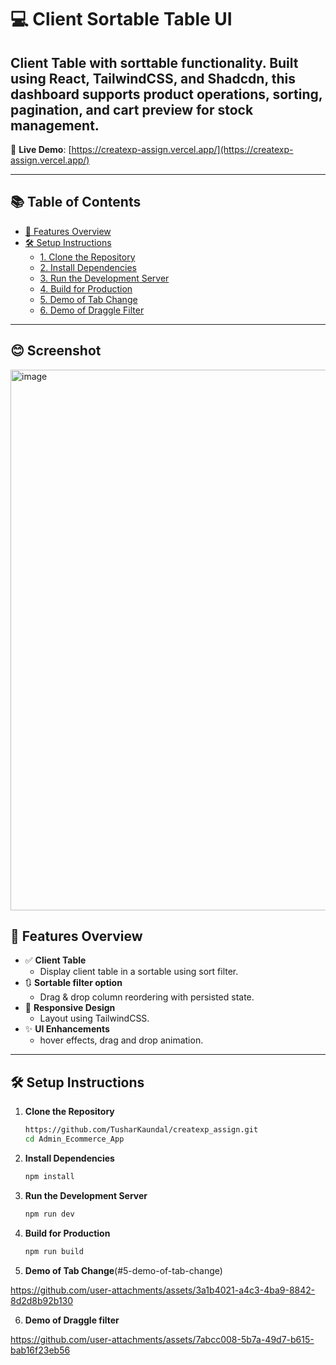 # 💻 Client Sortable Table UI

Client Table with sorttable functionality. Built using **React**, **TailwindCSS**, and **Shadcdn**, this dashboard supports product operations, sorting, pagination, and cart preview for stock management.
---

🔗 **Live Demo**: [https://createxp-assign.vercel.app/](https://createxp-assign.vercel.app/)

---
## 📚 Table of Contents

- [🚀 Features Overview](#-features-overview)
- [🛠️ Setup Instructions](#️-setup-instructions)
  - [1. Clone the Repository](#1-clone-the-repository)
  - [2. Install Dependencies](#2-install-dependencies)
  - [3. Run the Development Server](#3-run-the-development-server)
  - [4. Build for Production](#4-build-for-production)
  - [5. Demo of Tab Change](#5-demo-of-tab-change)
  - [6. Demo of Draggle Filter](#6-demo-of-draggle-filter)

---

## 😊 Screenshot

<img width="1918" height="865" alt="image" src="https://github.com/user-attachments/assets/41213c92-8d05-4455-a02d-2b9793434837" />

## 🚀 Features Overview

- ✅ **Client Table**
  - Display client table in a sortable using sort filter.
- 🔃 **Sortable filter option**
  - Drag & drop column reordering with persisted state.
- 📱 **Responsive Design**
  - Layout using TailwindCSS.
- ✨ **UI Enhancements**
  - hover effects, drag and drop animation.

---

## 🛠️ Setup Instructions

1. **Clone the Repository**
   ```bash
   https://github.com/TusharKaundal/createxp_assign.git
   cd Admin_Ecommerce_App
   ```
2. **Install Dependencies**

   ```bash
   npm install

   ```

3. **Run the Development Server**

   ```bash
   npm run dev

   ```

4. **Build for Production**

   ```bash
   npm run build

   ```

5. **Demo of Tab Change**(#5-demo-of-tab-change)

https://github.com/user-attachments/assets/3a1b4021-a4c3-4ba9-8842-8d2d8b92b130

6. **Demo of Draggle filter**

https://github.com/user-attachments/assets/7abcc008-5b7a-49d7-b615-bab16f23eb56


